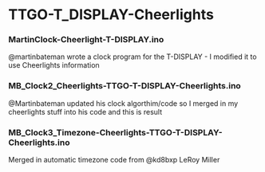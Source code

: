 # TTGO-T_DISPLAY-Cheerlights

### MartinClock-Cheerlight-T-DISPLAY.ino

@martinbateman wrote a clock program for the T-DISPLAY - I modified it to use Cheerlights information

### MB_Clock2_Cheerlights-TTGO-T-DISPLAY-Cheerlights.ino

@Martinbateman updated his clock algorthim/code so I merged in my cheerlights stuff into his code and this is result

### MB_Clock3_Timezone-Cheerlights-TTGO-T-DISPLAY-Cheerlights.ino

Merged in automatic timezone code from @kd8bxp LeRoy Miller


